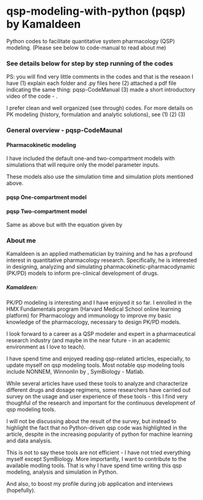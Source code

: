 # qsp-modeling-with-python (pqsp) by Kamaldeen
Python codes to facilitate quantitative system pharmacology (QSP) modeling.
(Please see below to code-manual to read about me)

### See details below for step by step running of the codes

PS: you will find very little comments in the codes and that is the reseaon I have (1) explain each folder and .py files here (2) attached a pdf file indicating the same thing: pqsp-CodeManual (3) made a short introductory video of the code - . 

I prefer clean and well organized (see through) codes. For more details on PK modeling (history, formulation and analytic solutions), see 
(1)
(2)
(3)

### General overview - pqsp-CodeMaunal

#### Pharmacokinetic modeling


I have included the default one-and two-compartment models with simulations that will require only the model parameter inputs.

These models also use the simulation time and simulation plots mentioned above.

#### pqsp One-compartment model

#### pqsp Two-compartment model
Same as above but with the equation given by



### About me

Kamaldeen is an applied mathematician by training and he has a profound interest in quantitative pharmacology research. Specifically, he is interested in designing, analyzing and simulating pharmacokinetic-pharmacodynamic (PK/PD) models to inform pre-clinical development of drugs.

##### Kamaldeen:
PK/PD modeling is interesting and I have enjoyed it so far. I enrolled in the HMX Fundamentals program (Harvard Medical School online learning platform) for Pharmacology and immunology to improve my basic knowledge of the pharmacology, necessary to design PK/PD models.

I look forward to a career as a QSP modeler and expert in a pharmaceutical research industry (and maybe in the near future - in an academic environment as I love to teach).

I have spend time and enjoyed reading qsp-related articles, especially, to update myself on qsp modeling tools. Most notable qsp modeling tools include NONNEM, Winnonlin by , SymBiology - Matlab. 

While several articles have used these tools to analyze and characterize different drugs and dosage regimens, some researchers have carried out survey on the usage and user experience of these tools - this I find very thoughful of the research and important for the continuous development of qsp modeling tools.

I will not be discussing about the result of the survey, but instead to highlight the fact that no Python-driven qsp code was highlighted in the article, despite in the increasing popularity of python for machine learning and data analysis.

This is not to say these tools are not efficient - I have not tried everything myself except SymBiology. More importantly, I want to contribute to the available modling tools. That is why I have spend time writing this qsp modeling, analysis and simulation in Python.

And also, to boost my profile during job application and interviews (hopefully).

